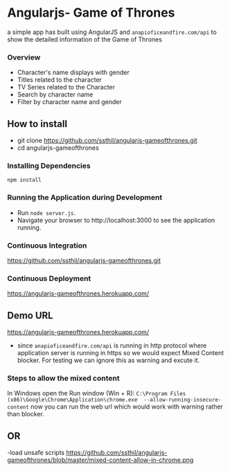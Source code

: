 # Angularjs- Game of Thrones
a simple app has built using AngularJS and `anapioficeandfire.com/api` to show the detailed information of the Game of Thrones 

### Overview
- Character's name displays with gender
- Titles related to the character
- TV Series related to the Character
- Search by character name
- Filter by character name and gender

## How to install
- git clone https://github.com/ssthil/angularjs-gameofthrones.git
- cd angularjs-gameofthrones
### Installing Dependencies
```
npm install
```
### Running the Application during Development
- Run `node server.js`.
- Navigate your browser to http://localhost:3000 to see the application 
  running.

### Continuous Integration
https://github.com/ssthil/angularjs-gameofthrones.git

### Continuous Deployment
https://angularjs-gameofthrones.herokuapp.com/

## Demo URL
https://angularjs-gameofthrones.herokuapp.com/
- since `anapioficeandfire.com/api` is running in http protocol where application server is running in https so we would expect Mixed Content blocker. For testing we can ignore this as warning and excute it.
### Steps to allow the mixed content
In Windows open the Run window (Win + R):
`C:\Program Files (x86)\Google\Chrome\Application\chrome.exe  --allow-running-insecure-content`
now you can run the web url which would work with warning rather than blocker.
## OR
-load unsafe scripts
https://github.com/ssthil/angularjs-gameofthrones/blob/master/mixed-content-allow-in-chrome.png

